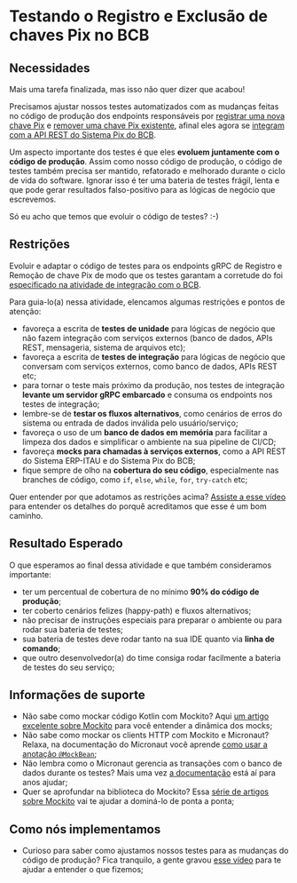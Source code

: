 # Testando o Registro e Exclusão de chaves Pix no BCB

## Necessidades

Mais uma tarefa finalizada, mas isso não quer dizer que acabou!

Precisamos ajustar nossos testes automatizados com as mudanças feitas no código de produção dos endpoints responsáveis por [registrar uma nova chave Pix](005-registrando-uma-nova-chave-pix.md) e  [remover uma chave Pix existente](010-removendo-uma-chave-pix-existente.md), afinal eles agora se [integram com a API REST do Sistema Pix do BCB](015-registrando-e-excluindo-chaves-pix-no-bcb.md). 

Um aspecto importante dos testes é que eles **evoluem juntamente com o código de produção**. Assim como nosso código de produção, o código de testes também precisa ser mantido, refatorado e melhorado durante o ciclo de vida do software. Ignorar isso é ter uma bateria de testes frágil, lenta e que pode gerar resultados falso-positivo para as lógicas de negócio que escrevemos.

Só eu acho que temos que evoluir o código de testes? :-)
   
## Restrições

Evoluir e adaptar o código de testes para os endpoints gRPC de Registro e Remoção de chave Pix de modo que os testes garantam a corretude do foi [especificado na atividade de integração com o BCB](/mnt/c/Users/Zupper/Development/Zup_Academy/Orange-Stack/documentacao-orange-stack/desafio-01/01-key-manager/015-registrando-e-excluindo-chaves-pix-no-bcb.md).

Para guia-lo(a) nessa atividade, elencamos algumas restrições e pontos de atenção:

- favoreça a escrita de **testes de unidade** para lógicas de negócio que não fazem integração com serviços externos (banco de dados, APIs REST, mensageria, sistema de arquivos etc);
- favoreça a escrita de **testes de integração** para lógicas de negócio que conversam com serviços externos, como banco de dados, APIs REST etc;
- para tornar o teste mais próximo da produção, nos testes de integração **levante um servidor gRPC embarcado** e consuma os endpoints nos testes de integração;
- lembre-se de **testar os fluxos alternativos**, como cenários de erros do sistema ou entrada de dados inválida pelo usuário/serviço;
- favoreça o uso de um **banco de dados em memória** para facilitar a limpeza dos dados e simplificar o ambiente na sua pipeline de CI/CD;
- favoreça **mocks para chamadas à serviços externos**, como a API REST do Sistema ERP-ITAU e do Sistema Pix do BCB;
- fique sempre de olho na **cobertura do seu código**, especialmente nas branches de código, como `if`, `else`, `while`, `for`, `try-catch` etc;

Quer entender por que adotamos as restrições acima? [Assiste a esse vídeo](https://www.youtube.com/watch?v=IMvjNpG6320) para entender os detalhes do porquê acreditamos que esse é um bom caminho.

## Resultado Esperado

O que esperamos ao final dessa atividade e que também consideramos importante:

- ter um percentual de cobertura de no mínimo **90% do código de produção**;
- ter coberto cenários felizes (happy-path) e fluxos alternativos;
- não precisar de instruções especiais para preparar o ambiente ou para rodar sua bateria de testes;
- sua bateria de testes deve rodar tanto na sua IDE quanto via **linha de comando**;
- que outro desenvolvedor(a) do time consiga rodar facilmente a bateria de testes do seu serviço;

## Informações de suporte

- Não sabe como mockar código Kotlin com Mockito? Aqui [um artigo excelente sobre Mockito](https://www.baeldung.com/kotlin/mockito) para você entender a dinâmica dos mocks;
- Não sabe como mockar os clients HTTP com Mockito e Micronaut? Relaxa, na documentação do Micronaut você aprende [como usar a anotação `@MockBean`](https://micronaut-projects.github.io/micronaut-test/latest/guide/#_using_mockito_mocks);
- Não lembra como o Micronaut gerencia as transações com o banco de dados durante os testes? Mais uma vez [a documentação](https://micronaut-projects.github.io/micronaut-test/latest/guide/#_transaction_semantics) está aí para anos ajudar;
- Quer se aprofundar na biblioteca do Mockito? Essa [série de artigos sobre Mockito](https://www.baeldung.com/mockito-series) vai te ajudar a dominá-lo de ponta a ponta;

## Como nós implementamos

- Curioso para saber como ajustamos nossos testes para as mudanças do código de produção? Fica tranquilo, a gente gravou [esse vídeo](https://www.youtube.com/watch?v=ZA0y02GDxA4) para te ajudar a entender o que fizemos;

